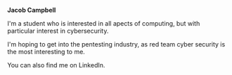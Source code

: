 **Jacob Campbell**

I'm a student who is interested in all apects of computing, but with particular interest
in  cybersecurity.

I'm hoping to get into the pentesting industry, as red team cyber security is the most 
interesting to me.

You can also find me on LinkedIn.
